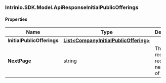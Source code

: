 [//]: # (CLASS:Intrinio.SDK.Model.ApiResponseInitialPublicOfferings)

[//]: # (KIND:object)

### Intrinio.SDK.Model.ApiResponseInitialPublicOfferings
#### Properties

[//]: # (START_DEFINITION)

Name | Type | Description
------------ | ------------- | -------------
**InitialPublicOfferings** | [**List&lt;CompanyInitialPublicOffering&gt;**](CompanyInitialPublicOffering.md) |  &nbsp;
**NextPage** | string | The token required to request the next page of the data &nbsp;

[//]: # (END_DEFINITION)


[//]: # (CONTAINED_CLASS:Intrinio.SDK.Model.CompanyInitialPublicOffering)


